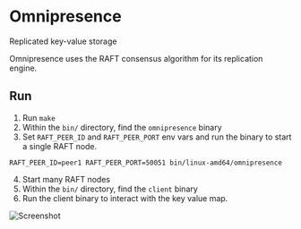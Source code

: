 # Omnipresence
Replicated key-value storage

Omnipresence uses the RAFT consensus algorithm for its replication engine.

## Run
1. Run `make`
2. Within the `bin/` directory, find the `omnipresence` binary
3. Set `RAFT_PEER_ID` and `RAFT_PEER_PORT` env vars and run the binary to start a single RAFT node.
```
RAFT_PEER_ID=peer1 RAFT_PEER_PORT=50051 bin/linux-amd64/omnipresence
```
4. Start many RAFT nodes
5. Within the `bin/` directory, find the `client` binary
6. Run the client binary to interact with the key value map.

![Screenshot](https://github.com/user-attachments/assets/756e19cc-63e6-481a-84fc-fe72c09e7aef)


